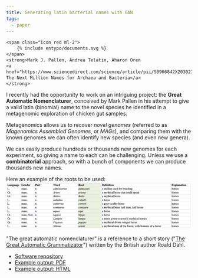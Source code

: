 ```yaml
---
title: Generating latin bacterial names with GAN
tags:
  - paper
---
```


<p class="d-flex align-items-center">

    <span class="icon red ml-2">
        {% include entypo/documents.svg %}
    </span>
    <strong>Mark J. Pallen, Andrea Telatin, Aharon Oren
    <a href="https://www.sciencedirect.com/science/article/pii/S0966842X20302717">
    The Next Million Names for Archaea and Bacteria</a>
    </strong>
</p>

I recently had the opportunity to work on an intriguing project: the
**Great Automatic Nomenclaturer**, conceived by Mark Pallen in his
attempt to give a valid latin (binomial) name to the novel species he
identified in a metagenomic exploration of chicken gut samples.

Metagenomics allows us to recover _novel genomes_ (referred to as
_Magenomics Assembled Genomes_, or _MAGs_), and comparing them with the
known genomes we can often identify new species (and even new genera).

We can easily produce hundreds or thousands new genomes for each experiment,
so giving a name to each can be challenging. Unless we use a **combinatorial**
approach, so with a bunch of components we can produce thousands new names.

Here an example of the roots to be used:
![roots](https://github.com/telatin/gan/blob/master/docs/input_table.png)

"The great automatic nomenclaturer" is a reference to a short story
("[The Great Automatic Grammatizator](https://en.wikipedia.org/wiki/The_Great_Automatic_Grammatizator)")
written by the British author Roald Dahl.

- [Software repository](https://github.com/telatin/gan)
- [Example output: PDF](https://telatin.github.io/gan/example.pdf)
- [Example output: HTML](https://telatin.github.io/gan/example.html)
